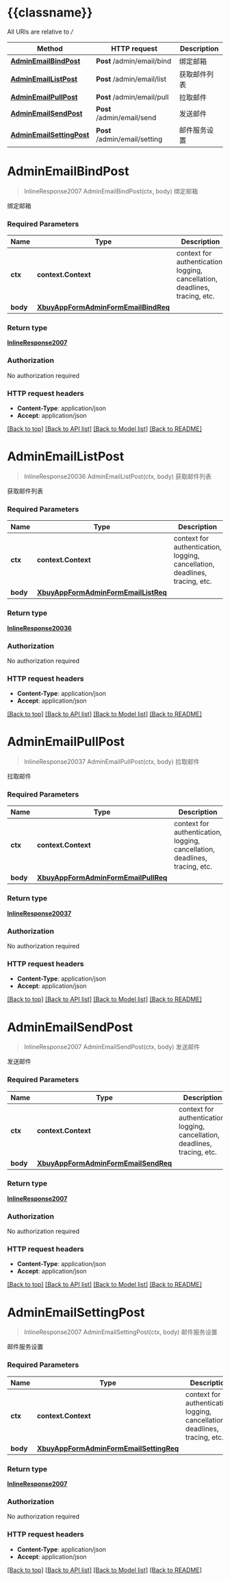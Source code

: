 # {{classname}}

All URIs are relative to */*

Method | HTTP request | Description
------------- | ------------- | -------------
[**AdminEmailBindPost**](EmailApi.md#AdminEmailBindPost) | **Post** /admin/email/bind | 绑定邮箱
[**AdminEmailListPost**](EmailApi.md#AdminEmailListPost) | **Post** /admin/email/list | 获取邮件列表
[**AdminEmailPullPost**](EmailApi.md#AdminEmailPullPost) | **Post** /admin/email/pull | 拉取邮件
[**AdminEmailSendPost**](EmailApi.md#AdminEmailSendPost) | **Post** /admin/email/send | 发送邮件
[**AdminEmailSettingPost**](EmailApi.md#AdminEmailSettingPost) | **Post** /admin/email/setting | 邮件服务设置

# **AdminEmailBindPost**
> InlineResponse2007 AdminEmailBindPost(ctx, body)
绑定邮箱

绑定邮箱

### Required Parameters

Name | Type | Description  | Notes
------------- | ------------- | ------------- | -------------
 **ctx** | **context.Context** | context for authentication, logging, cancellation, deadlines, tracing, etc.
  **body** | [**XbuyAppFormAdminFormEmailBindReq**](XbuyAppFormAdminFormEmailBindReq.md)|  | 

### Return type

[**InlineResponse2007**](inline_response_200_7.md)

### Authorization

No authorization required

### HTTP request headers

 - **Content-Type**: application/json
 - **Accept**: application/json

[[Back to top]](#) [[Back to API list]](../README.md#documentation-for-api-endpoints) [[Back to Model list]](../README.md#documentation-for-models) [[Back to README]](../README.md)

# **AdminEmailListPost**
> InlineResponse20036 AdminEmailListPost(ctx, body)
获取邮件列表

获取邮件列表

### Required Parameters

Name | Type | Description  | Notes
------------- | ------------- | ------------- | -------------
 **ctx** | **context.Context** | context for authentication, logging, cancellation, deadlines, tracing, etc.
  **body** | [**XbuyAppFormAdminFormEmailListReq**](XbuyAppFormAdminFormEmailListReq.md)|  | 

### Return type

[**InlineResponse20036**](inline_response_200_36.md)

### Authorization

No authorization required

### HTTP request headers

 - **Content-Type**: application/json
 - **Accept**: application/json

[[Back to top]](#) [[Back to API list]](../README.md#documentation-for-api-endpoints) [[Back to Model list]](../README.md#documentation-for-models) [[Back to README]](../README.md)

# **AdminEmailPullPost**
> InlineResponse20037 AdminEmailPullPost(ctx, body)
拉取邮件

拉取邮件

### Required Parameters

Name | Type | Description  | Notes
------------- | ------------- | ------------- | -------------
 **ctx** | **context.Context** | context for authentication, logging, cancellation, deadlines, tracing, etc.
  **body** | [**XbuyAppFormAdminFormEmailPullReq**](XbuyAppFormAdminFormEmailPullReq.md)|  | 

### Return type

[**InlineResponse20037**](inline_response_200_37.md)

### Authorization

No authorization required

### HTTP request headers

 - **Content-Type**: application/json
 - **Accept**: application/json

[[Back to top]](#) [[Back to API list]](../README.md#documentation-for-api-endpoints) [[Back to Model list]](../README.md#documentation-for-models) [[Back to README]](../README.md)

# **AdminEmailSendPost**
> InlineResponse2007 AdminEmailSendPost(ctx, body)
发送邮件

发送邮件

### Required Parameters

Name | Type | Description  | Notes
------------- | ------------- | ------------- | -------------
 **ctx** | **context.Context** | context for authentication, logging, cancellation, deadlines, tracing, etc.
  **body** | [**XbuyAppFormAdminFormEmailSendReq**](XbuyAppFormAdminFormEmailSendReq.md)|  | 

### Return type

[**InlineResponse2007**](inline_response_200_7.md)

### Authorization

No authorization required

### HTTP request headers

 - **Content-Type**: application/json
 - **Accept**: application/json

[[Back to top]](#) [[Back to API list]](../README.md#documentation-for-api-endpoints) [[Back to Model list]](../README.md#documentation-for-models) [[Back to README]](../README.md)

# **AdminEmailSettingPost**
> InlineResponse2007 AdminEmailSettingPost(ctx, body)
邮件服务设置

邮件服务设置

### Required Parameters

Name | Type | Description  | Notes
------------- | ------------- | ------------- | -------------
 **ctx** | **context.Context** | context for authentication, logging, cancellation, deadlines, tracing, etc.
  **body** | [**XbuyAppFormAdminFormEmailSettingReq**](XbuyAppFormAdminFormEmailSettingReq.md)|  | 

### Return type

[**InlineResponse2007**](inline_response_200_7.md)

### Authorization

No authorization required

### HTTP request headers

 - **Content-Type**: application/json
 - **Accept**: application/json

[[Back to top]](#) [[Back to API list]](../README.md#documentation-for-api-endpoints) [[Back to Model list]](../README.md#documentation-for-models) [[Back to README]](../README.md)

